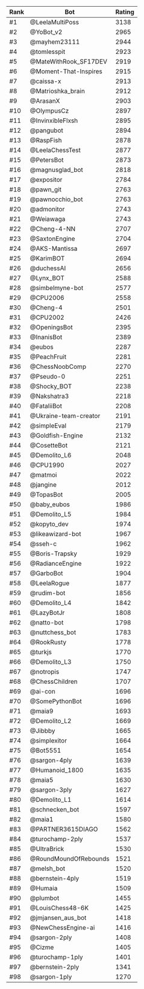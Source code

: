 Rank|Bot|Rating
---|---|---
#1|@LeelaMultiPoss|3138
#2|@YoBot_v2|2965
#3|@mayhem23111|2944
#4|@tomlesspit|2923
#5|@MateWithRook_SF17DEV|2919
#6|@Moment-That-Inspires|2915
#7|@caissa-x|2913
#8|@Matrioshka_brain|2912
#9|@ArasanX|2903
#10|@OlympusCz|2897
#11|@InvinxibleFlxsh|2895
#12|@pangubot|2894
#13|@RaspFish|2878
#14|@LeelaChessTest|2877
#15|@PetersBot|2873
#16|@magnusglad_bot|2818
#17|@expositor|2784
#18|@pawn_git|2763
#19|@pawnocchio_bot|2763
#20|@admonitor|2743
#21|@Weiawaga|2743
#22|@Cheng-4-NN|2707
#23|@SaxtonEngine|2704
#24|@AKS-Mantissa|2697
#25|@KarimBOT|2694
#26|@duchessAI|2656
#27|@Lynx_BOT|2588
#28|@simbelmyne-bot|2577
#29|@CPU2006|2558
#30|@Cheng-4|2501
#31|@CPU2002|2426
#32|@OpeningsBot|2395
#33|@InanisBot|2389
#34|@eubos|2287
#35|@PeachFruit|2281
#36|@ChessNoobComp|2270
#37|@Pseudo-0|2251
#38|@Shocky_BOT|2238
#39|@Nakshatra3|2218
#40|@FataliiBot|2208
#41|@Ukraine-team-creator|2191
#42|@simpleEval|2179
#43|@Goldfish-Engine|2132
#44|@CosetteBot|2121
#45|@Demolito_L6|2048
#46|@CPU1990|2027
#47|@matmoi|2022
#48|@jangine|2012
#49|@TopasBot|2005
#50|@baby_eubos|1986
#51|@Demolito_L5|1984
#52|@kopyto_dev|1974
#53|@likeawizard-bot|1967
#54|@sseh-c|1962
#55|@Boris-Trapsky|1929
#56|@RadianceEngine|1922
#57|@GarboBot|1904
#58|@LeelaRogue|1877
#59|@rudim-bot|1856
#60|@Demolito_L4|1842
#61|@LazyBotJr|1808
#62|@natto-bot|1798
#63|@nuttchess_bot|1783
#64|@RookRusty|1778
#65|@turkjs|1770
#66|@Demolito_L3|1750
#67|@notropis|1747
#68|@ChessChildren|1707
#69|@ai-con|1696
#70|@SomePythonBot|1696
#71|@maia9|1693
#72|@Demolito_L2|1669
#73|@Jibbby|1665
#74|@simplexitor|1664
#75|@Bot5551|1654
#76|@sargon-4ply|1639
#77|@Humanoid_1800|1635
#78|@maia5|1630
#79|@sargon-3ply|1627
#80|@Demolito_L1|1614
#81|@schnecken_bot|1597
#82|@maia1|1580
#83|@PARTNER3615DIAGO|1562
#84|@turochamp-2ply|1537
#85|@UltraBrick|1530
#86|@RoundMoundOfRebounds|1521
#87|@melsh_bot|1520
#88|@bernstein-4ply|1519
#89|@Humaia|1509
#90|@plumbot|1455
#91|@LouisChess48-6K|1425
#92|@jmjansen_aus_bot|1418
#93|@NewChessEngine-ai|1416
#94|@sargon-2ply|1408
#95|@Cizme|1405
#96|@turochamp-1ply|1401
#97|@bernstein-2ply|1341
#98|@sargon-1ply|1270
